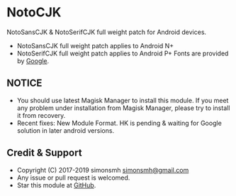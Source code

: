 # NotoCJK

NotoSansCJK & NotoSerifCJK full weight patch for Android devices.
* NotoSansCJK full weight patch applies to Android N+
* NotoSerifCJK full weight patch applies to Android P+
Fonts are provided by [Google](https://github.com/googlei18n/noto-cjk).

## NOTICE

* You should use latest Magisk Manager to install this module. If you meet any problem under installation from Magisk Manager, please try to install it from recovery.
* Recent fixes:
New Module Format.
HK is pending & waiting for Google solution in later android versions.

## Credit & Support

* Copyright (C) 2017-2019 simonsmh <simonsmh@gmail.com>
* Any issue or pull request is welcomed.
* Star this module at [GitHub](https://github.com/Magisk-Modules-Repo/magisk-notocjk).
